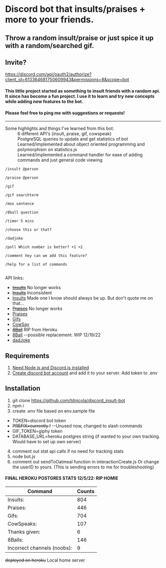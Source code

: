 # Discord bot that insults/praises + more to your friends.

## Throw a random insult/praise or just spice it up with a random/searched gif.

## Invite?

https://discord.com/api/oauth2/authorize?client_id=613364681750609943&permissions=8&scope=bot

#### This little project started as something to insult friends with a random api. It since has become a fun project. I use it to learn and try new concepts while adding new features to the bot.

#### Please feel free to ping me with suggestions or requests!

---

<dl>
  <dt>Some highlights and things I've learned from this bot:</dt>

  <dd>6 different API's (insult, praise, gif, cowspeak)</dd>
  <dd>PostgreSQL queries to update and get statistics of bot</dd>
  <dd>Learned/implemented about object oriented programming and polymorphism on statistics.js</dd>
  <dd>Learned/implemented a command handler for ease of adding commands and just general code viewing</dd>
</dl>

```
/insult @person

/praise @person

/gif

/gif searchterm

/moo sentence

/8ball question

/timer 5 mins

/choose this or that?

/dadjoke

/poll Which number is better? +1 +2

/comment hey can we add this feature?

/help for a list of commands


```

API links:

-   ~~[Insults](https://rapidapi.com/Lakerolmaker/api/insult-generator/endpoints)~~ No longer works
-   ~~[Insults](https://insult.mattbas.org/api/insult)~~ Inconsistent
-   [Insults](https://github.com/tdnicola/toast_and_roast_api) Made one I know should always be up. But don't quote me on that...
-   ~~[Praises](https://complimentr.com/api)~~ No longer works
-   [Praises](https://github.com/tdnicola/toast_and_roast_api)
-   [Gifs](https://api.giphy.com/v1/gifs/random)
-   [CowSay](http://cowsay.morecode.org/)
-   ~~[8Ball](https://8ball.delegator.com/)~~ RIP from Heroku
-   [8Ball](https://eightballapi.com/api) --possible replacement. WIP 12/19/22
-   [dadJoke](http://icanhazdadjoke.com) 

## Requirements

1. [Need Node.js and Discord.js installed](https://discordjs.guide/preparations/#installing-node-js)
2. [Create discord bot account](https://discordpy.readthedocs.io/en/stable/discord.html) and add it to your server. Add token to .env

## Installation

1. git clone https://github.com/tdnicola/discord_insult-bot
2. npm i
3. create .env file based on env.sample file

-   TOKEN=discord bot token
-   ~~PREFIX=currently !~~ --Unused now, changed to slash commands
-   GIF_TOKEN=giphy token
-   DATABASE_URL=heroku postgres string (if wanted to your own tracking. Would have to set up own server)

4. comment out stat api calls if no need for tracking stats
5. node bot.js
6. comment out sendToOatmeal function in interactionCreate.js Or change the userID to yours. (This is sending errors to me for troubleshooting)

#### FINAL HEROKU POSTGRES STATS 12/5/22: RIP HOMIE

| Command                     | Counts |
| --------------------------- | ------ |
| Insults:                    | 804    |
| Praises:                    | 446    |
| Gifs:                       | 704    |
| CowSpeaks:                  | 107    |
| Thanks given:               | 6      |
| 8Balls:                     | 146    |
| Incorrect channels (noobs): | 9      |

~~deployed on heroku~~ Local home server
